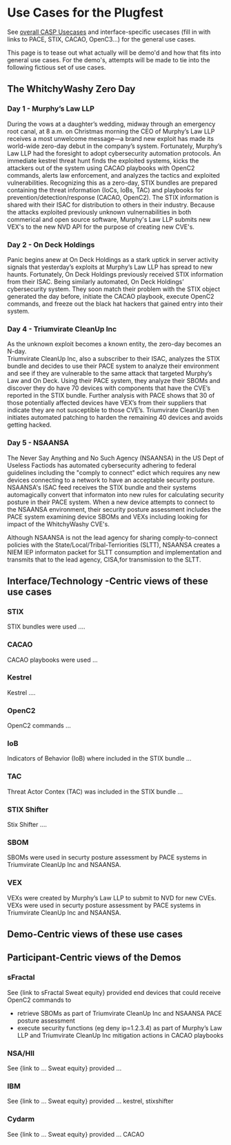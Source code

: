 # Use Cases for the Plugfest
See [overall CASP Usecases](../../../../UseCases/README.md) 
and interface-specific usecases
(fill in with links to PACE, STIX, CACAO, OpenC3...) 
for the general use cases.

This page is to tease out what 
actually will be demo'd and 
how that fits into general use cases.
For the demo's, attempts will be made to tie into
the following fictious set of use cases.

## The WhitchyWashy Zero Day
### Day 1 - Murphy’s Law LLP
During the vows at a daughter’s wedding, 
midway through an emergency root canal, 
at 8 a.m. on Christmas morning 
the CEO of Murphy’s Law LLP receives 
a most unwelcome message—a brand new exploit 
has made its world-wide zero-day debut in the company’s system. 
Fortunately, Murphy’s Law LLP had the foresight to 
adopt cybersecurity automation protocols. 
An immediate kestrel threat hunt finds the exploited systems, 
kicks the attackers out of the system using CACAO playbooks with OpenC2 commands, 
alerts law enforcement, and analyzes the tactics and exploited vulnerabilities. 
Recognizing this as a zero-day, 
STIX bundles are prepared containing the threat information (IoCs, IoBs, TAC) 
and playbooks for prevention/detection/response (CACAO, OpenC2). 
The STIX information is shared with their ISAC for distribution to others in their industry.
Because the attacks exploited previously unknown vulnernabilities 
in both commerical and open source software,
Murphy's Law LLP submits new VEX's to the new NVD API for the purpose of creating 
new CVE's.
### Day 2 - On Deck Holdings
Panic begins anew at On Deck Holdings as a stark uptick 
in server activity signals 
that yesterday’s exploits at Murphy’s Law LLP has spread to new haunts. 
Fortunately, On Deck Holdings previously received STIX information from their ISAC. 
Being similarly automated, On Deck Holdings’ cybersecurity system. 
They soon match their problem with the STIX object generated the day before, 
initiate the CACAO playbook, execute OpenC2 commands, 
and freeze out the black hat hackers that gained entry into their system.
### Day 4 - Triumvirate CleanUp Inc
As the unknown exploit becomes a known entity, the zero-day becomes an N-day.  
Triumvirate CleanUp Inc, also a subscriber to their ISAC, 
analyzes the STIX bundle and decides to use their PACE system 
to analyze their environment 
and see if they are vulnerable to the same attack that targeted Murphy’s Law and On Deck. Using their PACE system, 
they analyze their SBOMs and discover they do have 
70 devices with components that have the CVE’s reported in the STIX bundle. 
Further analysis with PACE shows that 30 of those 
potentially affected devices have VEX’s from their suppliers 
that indicate they are not susceptible to those CVE’s. 
Triumvirate CleanUp then initiates automated patching 
to harden the remaining 40 devices and avoids getting hacked.
### Day 5 - NSAANSA
The Never Say Anything and No Such Agency (NSAANSA)
in the US Dept of Useless Factiods 
has automated cybersecurity adhering to federal guidelines
including the "comply to connect" edict which requires any
new devices connecting to a network to have an acceptable security posture.
NSAANSA's ISAC feed receives the STIX bundle and their systems automagically
convert that informaton into new rules 
for calculating security posture in their PACE system.
When a new device attempts to connect to the NSAANSA environment,
their security posture assessment includes the PACE system examining 
device SBOMs and VEXs including looking for impact of the WhitchyWashy CVE's.

Although NSAANSA is not the lead agency for sharing comply-to-connect policies with
the State/Local/Tribal-Terriorities (SLTT), 
NSAANSA creates a NIEM IEP informaton packet
for SLTT consumption and implementation
and transmits that to the lead agency, CISA,for transmission to the SLTT.

## Interface/Technology -Centric views of these use cases
### STIX
STIX bundles were used ....
### CACAO
CACAO playbooks were used ...
### Kestrel
Kestrel ....
### OpenC2
OpenC2 commands ...
### IoB
Indicators of Behavior (IoB) where included in the STIX bundle ...
### TAC
Threat Actor Contex (TAC) was included in the STIX bundle ...
### STIX Shifter
Stix Shifter ....
### SBOM
SBOMs were used in securty posture assessment by PACE systems in 
Triumvirate CleanUp Inc and NSAANSA.
### VEX
VEXs were created by Murphy’s Law LLP to submit to NVD for new CVEs.
VEXs were used in securty posture assessment by PACE systems in 
Triumvirate CleanUp Inc and NSAANSA.

## Demo-Centric views of these use cases

## Participant-Centric views of the Demos
### sFractal
See {link to sFractal Sweat equity} provided end devices 
that could receive OpenC2 commands to
- retrieve SBOMs as part of Triumvirate CleanUp Inc and NSAANSA PACE posture assessment
- execute security functions (eg deny ip=1.2.3.4) as part of Murphy’s Law LLP and Triumvirate CleanUp Inc mitigation actions in CACAO playbooks
### NSA/HII
See {link to ... Sweat equity} provided ...
### IBM
See {link to ... Sweat equity} provided ... kestrel, stixshifter
### Cydarm
See {link to ... Sweat equity} provided ... CACAO
